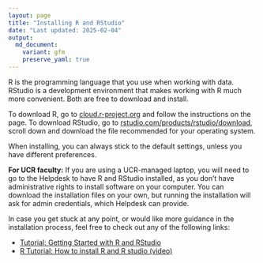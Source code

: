 ```yaml
---
layout: page
title: "Installing R and RStudio"
date: "Last updated: 2025-02-04"
output:
  md_document:
    variant: gfm
    preserve_yaml: true
---
```


R is the programming language that you use when working with data.
RStudio is a development environment that makes working with R much more
convenient. Both are free to download and install.

To download R, go to [cloud.r-project.org](https://cloud.r-project.org/)
and follow the instructions on the page. To download RStudio, go to
[rstudio.com/products/rstudio/download](https://www.rstudio.com/products/rstudio/download/),
scroll down and download the file recommended for your operating system.

When installing, you can always stick to the default settings, unless
you have different preferences.

**For UCR faculty:** If you are using a UCR-managed laptop, you will
need to go to the Helpdesk to have R and RStudio installed, as you don’t
have administrative rights to install software on your computer. You can
download the installation files on your own, but running the
installation will ask for admin credentials, which Helpdesk can provide.

In case you get stuck at any point, or would like more guidance in the
installation process, feel free to check out any of the following links:

- [Tutorial: Getting Started with R and
  RStudio](https://www.dataquest.io/blog/tutorial-getting-started-with-r-and-rstudio/)
- [R Tutorial: How to install R and R studio
  (video)](https://www.youtube.com/watch?v=0Qu7Jg1Jw5A)
